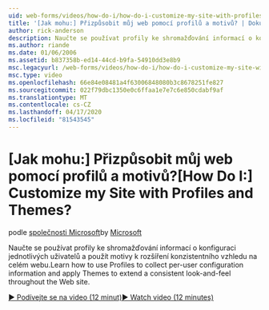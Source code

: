 ```yaml
---
uid: web-forms/videos/how-do-i/how-do-i-customize-my-site-with-profiles-and-themes
title: '[Jak mohu:] Přizpůsobit můj web pomocí profilů a motivů? | Dokumentace Microsoftu'
author: rick-anderson
description: Naučte se používat profily ke shromažďování informací o konfiguraci jednotlivých uživatelů a použít motivy k rozšíření konzistentního vzhledu na celém webu.
ms.author: riande
ms.date: 01/06/2006
ms.assetid: b837358b-ed14-44cd-b9fa-54910dd3e8b9
msc.legacyurl: /web-forms/videos/how-do-i/how-do-i-customize-my-site-with-profiles-and-themes
msc.type: video
ms.openlocfilehash: 66e84e08481a4f63006848080b3c8678251fe827
ms.sourcegitcommit: 022f79dbc1350e0c6ffaa1e7e7c6e850cdabf9af
ms.translationtype: MT
ms.contentlocale: cs-CZ
ms.lasthandoff: 04/17/2020
ms.locfileid: "81543545"
---
```

# <a name="how-do-i-customize-my-site-with-profiles-and-themes"></a><span data-ttu-id="55d0c-104">[Jak mohu:] Přizpůsobit můj web pomocí profilů a motivů?</span><span class="sxs-lookup"><span data-stu-id="55d0c-104">[How Do I:] Customize my Site with Profiles and Themes?</span></span>

<span data-ttu-id="55d0c-105">podle [společnosti Microsoft](https://github.com/microsoft)</span><span class="sxs-lookup"><span data-stu-id="55d0c-105">by [Microsoft](https://github.com/microsoft)</span></span>

<span data-ttu-id="55d0c-106">Naučte se používat profily ke shromažďování informací o konfiguraci jednotlivých uživatelů a použít motivy k rozšíření konzistentního vzhledu na celém webu.</span><span class="sxs-lookup"><span data-stu-id="55d0c-106">Learn how to use Profiles to collect per-user configuration information and apply Themes to extend a consistent look-and-feel throughout the Web site.</span></span>

[<span data-ttu-id="55d0c-107">&#9654; Podívejte se na video (12 minut)</span><span class="sxs-lookup"><span data-stu-id="55d0c-107">&#9654; Watch video (12 minutes)</span></span>](https://channel9.msdn.com/Blogs/ASP-NET-Site-Videos/how-do-i-customize-my-site-with-profiles-and-themes)
